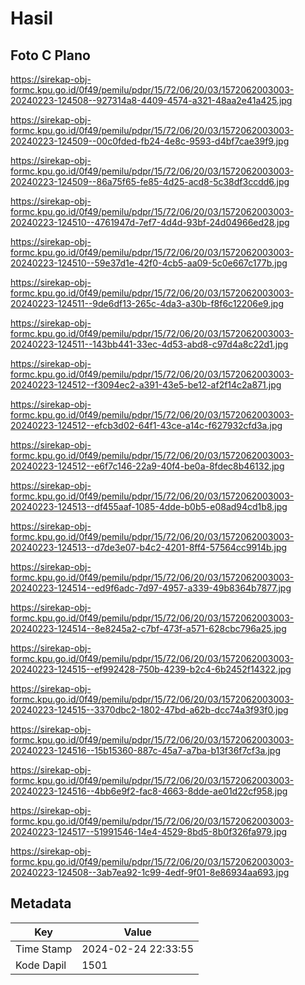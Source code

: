 # Hasil

## Foto C Plano

https://sirekap-obj-formc.kpu.go.id/0f49/pemilu/pdpr/15/72/06/20/03/1572062003003-20240223-124508--927314a8-4409-4574-a321-48aa2e41a425.jpg

https://sirekap-obj-formc.kpu.go.id/0f49/pemilu/pdpr/15/72/06/20/03/1572062003003-20240223-124509--00c0fded-fb24-4e8c-9593-d4bf7cae39f9.jpg

https://sirekap-obj-formc.kpu.go.id/0f49/pemilu/pdpr/15/72/06/20/03/1572062003003-20240223-124509--86a75f65-fe85-4d25-acd8-5c38df3ccdd6.jpg

https://sirekap-obj-formc.kpu.go.id/0f49/pemilu/pdpr/15/72/06/20/03/1572062003003-20240223-124510--4761947d-7ef7-4d4d-93bf-24d04966ed28.jpg

https://sirekap-obj-formc.kpu.go.id/0f49/pemilu/pdpr/15/72/06/20/03/1572062003003-20240223-124510--59e37d1e-42f0-4cb5-aa09-5c0e667c177b.jpg

https://sirekap-obj-formc.kpu.go.id/0f49/pemilu/pdpr/15/72/06/20/03/1572062003003-20240223-124511--9de6df13-265c-4da3-a30b-f8f6c12206e9.jpg

https://sirekap-obj-formc.kpu.go.id/0f49/pemilu/pdpr/15/72/06/20/03/1572062003003-20240223-124511--143bb441-33ec-4d53-abd8-c97d4a8c22d1.jpg

https://sirekap-obj-formc.kpu.go.id/0f49/pemilu/pdpr/15/72/06/20/03/1572062003003-20240223-124512--f3094ec2-a391-43e5-be12-af2f14c2a871.jpg

https://sirekap-obj-formc.kpu.go.id/0f49/pemilu/pdpr/15/72/06/20/03/1572062003003-20240223-124512--efcb3d02-64f1-43ce-a14c-f627932cfd3a.jpg

https://sirekap-obj-formc.kpu.go.id/0f49/pemilu/pdpr/15/72/06/20/03/1572062003003-20240223-124512--e6f7c146-22a9-40f4-be0a-8fdec8b46132.jpg

https://sirekap-obj-formc.kpu.go.id/0f49/pemilu/pdpr/15/72/06/20/03/1572062003003-20240223-124513--df455aaf-1085-4dde-b0b5-e08ad94cd1b8.jpg

https://sirekap-obj-formc.kpu.go.id/0f49/pemilu/pdpr/15/72/06/20/03/1572062003003-20240223-124513--d7de3e07-b4c2-4201-8ff4-57564cc9914b.jpg

https://sirekap-obj-formc.kpu.go.id/0f49/pemilu/pdpr/15/72/06/20/03/1572062003003-20240223-124514--ed9f6adc-7d97-4957-a339-49b8364b7877.jpg

https://sirekap-obj-formc.kpu.go.id/0f49/pemilu/pdpr/15/72/06/20/03/1572062003003-20240223-124514--8e8245a2-c7bf-473f-a571-628cbc796a25.jpg

https://sirekap-obj-formc.kpu.go.id/0f49/pemilu/pdpr/15/72/06/20/03/1572062003003-20240223-124515--ef992428-750b-4239-b2c4-6b2452f14322.jpg

https://sirekap-obj-formc.kpu.go.id/0f49/pemilu/pdpr/15/72/06/20/03/1572062003003-20240223-124515--3370dbc2-1802-47bd-a62b-dcc74a3f93f0.jpg

https://sirekap-obj-formc.kpu.go.id/0f49/pemilu/pdpr/15/72/06/20/03/1572062003003-20240223-124516--15b15360-887c-45a7-a7ba-b13f36f7cf3a.jpg

https://sirekap-obj-formc.kpu.go.id/0f49/pemilu/pdpr/15/72/06/20/03/1572062003003-20240223-124516--4bb6e9f2-fac8-4663-8dde-ae01d22cf958.jpg

https://sirekap-obj-formc.kpu.go.id/0f49/pemilu/pdpr/15/72/06/20/03/1572062003003-20240223-124517--51991546-14e4-4529-8bd5-8b0f326fa979.jpg

https://sirekap-obj-formc.kpu.go.id/0f49/pemilu/pdpr/15/72/06/20/03/1572062003003-20240223-124508--3ab7ea92-1c99-4edf-9f01-8e86934aa693.jpg


## Metadata

| Key        | Value               |
| ---------- | ------------------- |
| Time Stamp | 2024-02-24 22:33:55 |
| Kode Dapil | 1501                |




